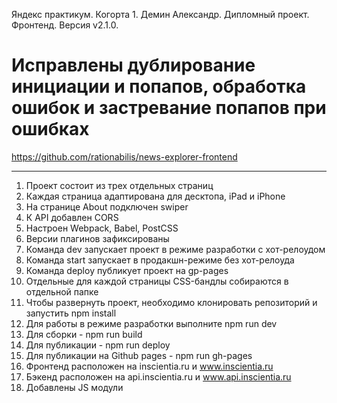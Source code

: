 Яндекс практикум. Когорта 1. Демин Александр. Дипломный проект. Фронтенд. Версия v2.1.0.

Исправлены дублирование инициации и попапов, обработка ошибок и застревание попапов при ошибках
=====================================================================

https://github.com/rationabilis/news-explorer-frontend

------------------------------------------------------
1. Проект состоит из трех отдельных страниц
2. Каждая страница адаптирована для десктопа, iPad и iPhone
3. На странице About подключен swiper
4. К API добавлен CORS
5. Настроен Webpack, Babel, PostCSS
6. Версии плагинов зафиксированы
7. Команда dev запускает проект в режиме разработки с хот-релоудом
8. Команда start запускает в продакшн-режиме без хот-релоуда
9. Команда deploy публикует проект на gp-pages
10. Отдельные для каждой страницы CSS-бандлы собираются в отдельной папке
11. Чтобы развернуть проект, необходимо клонировать репозиторий и запустить npm install
12. Для работы в режиме разработки выполните npm run dev
13. Для сборки - npm run build
14. Для публикации - npm run deploy
15. Для публикации на Github pages - npm run gh-pages
16. Фронтенд расположен на inscientia.ru и www.inscientia.ru
17. Бэкенд расположен на api.inscientia.ru и www.api.inscientia.ru
18. Добавлены JS модули